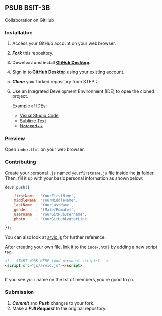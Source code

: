 ## PSUB BSIT-3B
Collaboration on GitHub

### Installation
1. Access your GitHub account on your web browser.
2. ***Fork*** this repository.
3. Download and install [**GitHub Desktop**](https://desktop.github.com/).
4. Sign in to <b>GitHub Desktop</b> using your existing account.
5. ***Clone*** your forked repository from STEP 2.
6. Use an Integrated Development Environment (IDE) to open the cloned project.

   Example of IDEs: 
   - [Visual Studio Code](https://code.visualstudio.com/)
   - [Sublime Text](https://www.sublimetext.com/)
   - [Notepad++](https://notepad-plus-plus.org/downloads/)

### Preview
Open `index.html` on your web browser.

### Contributing
Create your personal `.js` named `yourfirstname.js` file inside the [**js**](js) folder.
        <br>
        Then, fill it up with your basic personal information as shown below:
        
```javascript
devs.push({

    firstName : 'YourFirstName',
    middleName: 'YourMiddleName',
    lastName  : 'YourLastName',
    gender    : '[Male/Female]',
    username  : 'YourGitHubUsername',
    photo     : 'YourGitHubAvatarLink'

});
```

You can also look at [arvic.js](js/arvic.js) for further reference.

After creating your own file, link it to the `index.html` by adding a new script tag.

```html
<!-- START WORK HERE (Add personal scripts) -->
<script src="js/arvic.js"></script>
...
```

If you see your name on the list of members, you're good to go.


### Submission
1. ***Commit*** and ***Push*** changes to your fork.
2. Make a ***Pull Request*** to the original repository.

